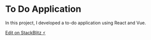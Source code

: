 # To Do Application 
In this project, I developed a to-do application using React and Vue. 

[Edit on StackBlitz ⚡️](https://stackblitz.com/edit/react-9dtbgd)
